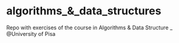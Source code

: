 # algorithms_&_data_structures
Repo with exercises of the course in Algorithms &amp; Data Structure _ @University of Pisa
